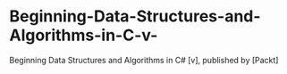 # Beginning-Data-Structures-and-Algorithms-in-C-v-
Beginning Data Structures and Algorithms in C# [v], published by [Packt]

